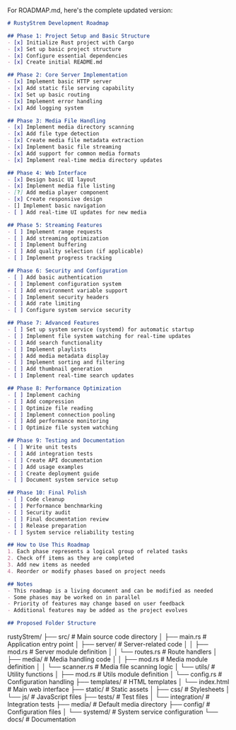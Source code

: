 For ROADMAP.md, here's the complete updated version:

```markdown
# RustyStrem Development Roadmap

## Phase 1: Project Setup and Basic Structure
- [x] Initialize Rust project with Cargo
- [x] Set up basic project structure
- [x] Configure essential dependencies
- [x] Create initial README.md

## Phase 2: Core Server Implementation
- [x] Implement basic HTTP server
- [x] Add static file serving capability
- [x] Set up basic routing
- [x] Implement error handling
- [x] Add logging system

## Phase 3: Media File Handling
- [x] Implement media directory scanning
- [x] Add file type detection
- [x] Create media file metadata extraction
- [x] Implement basic file streaming
- [x] Add support for common media formats
- [x] Implement real-time media directory updates

## Phase 4: Web Interface
- [x] Design basic UI layout
- [x] Implement media file listing
- [?] Add media player component
- [x] Create responsive design
- [] Implement basic navigation
- [ ] Add real-time UI updates for new media

## Phase 5: Streaming Features
- [ ] Implement range requests
- [ ] Add streaming optimization
- [ ] Implement buffering
- [ ] Add quality selection (if applicable)
- [ ] Implement progress tracking

## Phase 6: Security and Configuration
- [ ] Add basic authentication
- [ ] Implement configuration system
- [ ] Add environment variable support
- [ ] Implement security headers
- [ ] Add rate limiting
- [ ] Configure system service security

## Phase 7: Advanced Features
- [ ] Set up system service (systemd) for automatic startup
- [ ] Implement file system watching for real-time updates
- [ ] Add search functionality
- [ ] Implement playlists
- [ ] Add media metadata display
- [ ] Implement sorting and filtering
- [ ] Add thumbnail generation
- [ ] Implement real-time search updates

## Phase 8: Performance Optimization
- [ ] Implement caching
- [ ] Add compression
- [ ] Optimize file reading
- [ ] Implement connection pooling
- [ ] Add performance monitoring
- [ ] Optimize file system watching

## Phase 9: Testing and Documentation
- [ ] Write unit tests
- [ ] Add integration tests
- [ ] Create API documentation
- [ ] Add usage examples
- [ ] Create deployment guide
- [ ] Document system service setup

## Phase 10: Final Polish
- [ ] Code cleanup
- [ ] Performance benchmarking
- [ ] Security audit
- [ ] Final documentation review
- [ ] Release preparation
- [ ] System service reliability testing

## How to Use This Roadmap
1. Each phase represents a logical group of related tasks
2. Check off items as they are completed
3. Add new items as needed
4. Reorder or modify phases based on project needs

## Notes
- This roadmap is a living document and can be modified as needed
- Some phases may be worked on in parallel
- Priority of features may change based on user feedback
- Additional features may be added as the project evolves

## Proposed Folder Structure
```
rustyStrem/
├── src/                    # Main source code directory
│   ├── main.rs            # Application entry point
│   ├── server/            # Server-related code
│   │   ├── mod.rs         # Server module definition
│   │   └── routes.rs      # Route handlers
│   ├── media/             # Media handling code
│   │   ├── mod.rs         # Media module definition
│   │   └── scanner.rs     # Media file scanning logic
│   └── utils/             # Utility functions
│       ├── mod.rs         # Utils module definition
│       └── config.rs      # Configuration handling
├── templates/             # HTML templates
│   └── index.html        # Main web interface
├── static/               # Static assets
│   ├── css/             # Stylesheets
│   └── js/              # JavaScript files
├── tests/               # Test files
│   └── integration/     # Integration tests
├── media/              # Default media directory
├── config/             # Configuration files
│   └── systemd/        # System service configuration
└── docs/              # Documentation